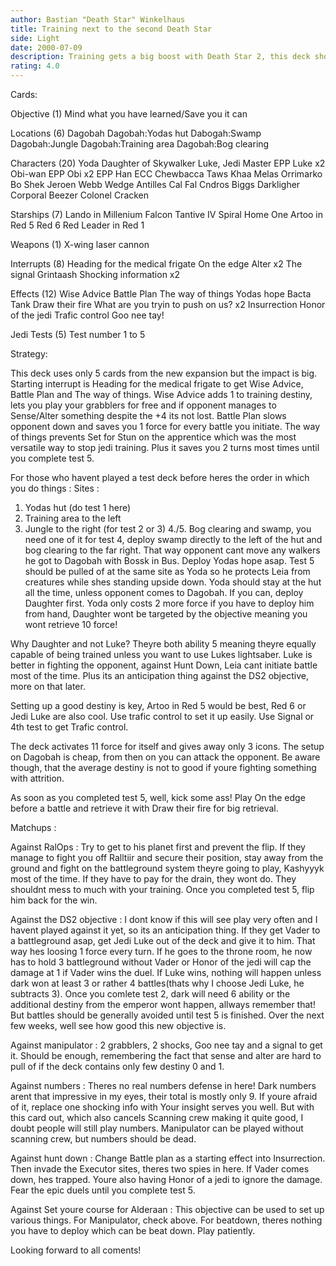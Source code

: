 ```yaml
---
author: Bastian "Death Star" Winkelhaus
title: Training next to the second Death Star
side: Light
date: 2000-07-09
description: Training gets a big boost with Death Star 2, this deck should get to fifth test in no time and once the big destiny is set, opponent is going down.
rating: 4.0
---
```

Cards: 

Objective (1)
Mind what you have learned/Save you it can

Locations (6)
Dagobah
Dagobah:Yodas hut
Dabogah:Swamp
Dagobah:Jungle
Dagobah:Training area
Dagobah:Bog clearing

Characters (20)
Yoda
Daughter of Skywalker
Luke, Jedi Master
EPP Luke x2
Obi-wan
EPP Obi x2
EPP Han
ECC Chewbacca
Taws Khaa
Melas
Orrimarko
Bo Shek
Jeroen Webb
Wedge Antilles
Cal Fal Cndros
Biggs Darkligher
Corporal Beezer
Colonel Cracken

Starships (7)
Lando in Millenium Falcon
Tantive IV
Spiral
Home One
Artoo in Red 5
Red 6
Red Leader in Red 1

Weapons (1)
X-wing laser cannon

Interrupts (8)
Heading for the medical frigate
On the edge
Alter x2
The signal
Grintaash
Shocking information x2

Effects (12)
Wise Advice
Battle Plan
The way of things
Yodas hope
Bacta Tank
Draw their fire
What are you tryin to push on us? x2
Insurrection
Honor of the jedi
Trafic control
Goo nee tay!

Jedi Tests (5)
Test number 1 to 5

Strategy: 

This deck uses only 5 cards from the new expansion but the impact is big.
Starting interrupt is Heading for the medical frigate to get Wise Advice, Battle Plan and The way of things.
Wise Advice adds 1 to training destiny, lets you play your grabblers for free and if opponent manages to Sense/Alter something despite the +4 its not lost.
Battle Plan slows opponent down and saves you 1 force for every battle you initiate.
The way of things prevents Set for Stun on the apprentice which was the most versatile way to stop jedi training. Plus it saves you 2 turns most times until you complete test 5.

For those who havent played a test deck before heres the order in which you do things :
Sites :
1. Yodas hut (do test 1 here)
2. Training area to the left
3. Jungle to the right (for test 2 or 3)
4./5. Bog clearing and swamp, you need one of it for test 4, deploy swamp directly to the left of the hut and bog clearing to the far right. That way opponent cant move any walkers he got to Dagobah with Bossk in Bus.
Deploy Yodas hope asap.
Test 5 should be pulled of at the same site as Yoda so he protects Leia from creatures while shes standing upside down.
Yoda should stay at the hut all the time, unless opponent comes to Dagobah.
If you can, deploy Daughter first. Yoda only costs 2 more force if you have to deploy him from hand, Daughter wont be targeted by the objective meaning you wont retrieve 10 force!

Why Daughter and not Luke? Theyre both ability 5 meaning theyre equally capable of being trained unless you want to use Lukes lightsaber. Luke is better in fighting the opponent, against Hunt Down, Leia cant initiate battle most of the time.
Plus its an anticipation thing against the DS2 objective, more on that later.

Setting up a good destiny is key, Artoo in Red 5 would be best, Red 6 or Jedi Luke are also cool. Use trafic control to set it up easily. Use Signal or 4th test to get Trafic control.

The deck activates 11 force for itself and gives away only 3 icons. The setup on Dagobah is cheap, from then on you can attack the opponent.
Be aware though, that the average destiny is not to good if youre fighting something with attrition.

As soon as you completed test 5, well, kick some ass! Play On the edge before a battle and retrieve it with Draw their fire for big retrieval.

Matchups :

Against RalOps : Try to get to his planet first and prevent the flip. If they manage to fight you off Ralltiir and secure their position, stay away from the ground and fight on the battleground system theyre going to play, Kashyyyk most of the time. If they have to pay for the drain, they wont do.
They shouldnt mess to much with your training. Once you completed test 5, flip him back for the win.

Against the DS2 objective : I dont know if this will see play very often and I havent played against it yet, so its an anticipation thing. If they get Vader to a battleground asap, get Jedi Luke out of the deck and give it to him. That way hes loosing 1 force every turn. If he goes to the throne room, he now has to hold 3 battleground without Vader or Honor of the jedi will cap the damage at 1 if Vader wins the duel. If Luke wins, nothing will happen unless dark won at least 3 or rather 4 battles(thats why I choose Jedi Luke, he subtracts 3).
Once you comlete test 2, dark will need 6 ability or the additional destiny from the emperor wont happen, allways remember that! But battles should be generally avoided until test 5 is finished.
Over the next few weeks, well see how good this new objective is.

Against manipulator : 2 grabblers, 2 shocks, Goo nee tay and a signal to get it. Should be enough, remembering the fact that sense and alter are hard to pull of if the deck contains only few destiny 0 and 1.

Against numbers : Theres no real numbers defense in here! Dark numbers arent that impressive in my eyes, their total is mostly only 9. If youre afraid of it, replace one shocking info with Your insight serves you well. But with this card out, which also cancels Scanning crew making it quite good, I doubt people will still play numbers. Manipulator can be played without scanning crew, but numbers should be dead.

Against hunt down : Change Battle plan as a starting effect into Insurrection. Then invade the Executor sites, theres two spies in here. If Vader comes down, hes trapped. Youre also having Honor of a jedi to ignore the damage. Fear the epic duels until you complete test 5.

Against Set youre course for Alderaan : This objective can be used to set up various things. For Manipulator, check above. For beatdown, theres nothing you have to deploy which can be beat down. Play patiently.


Looking forward to all coments!







